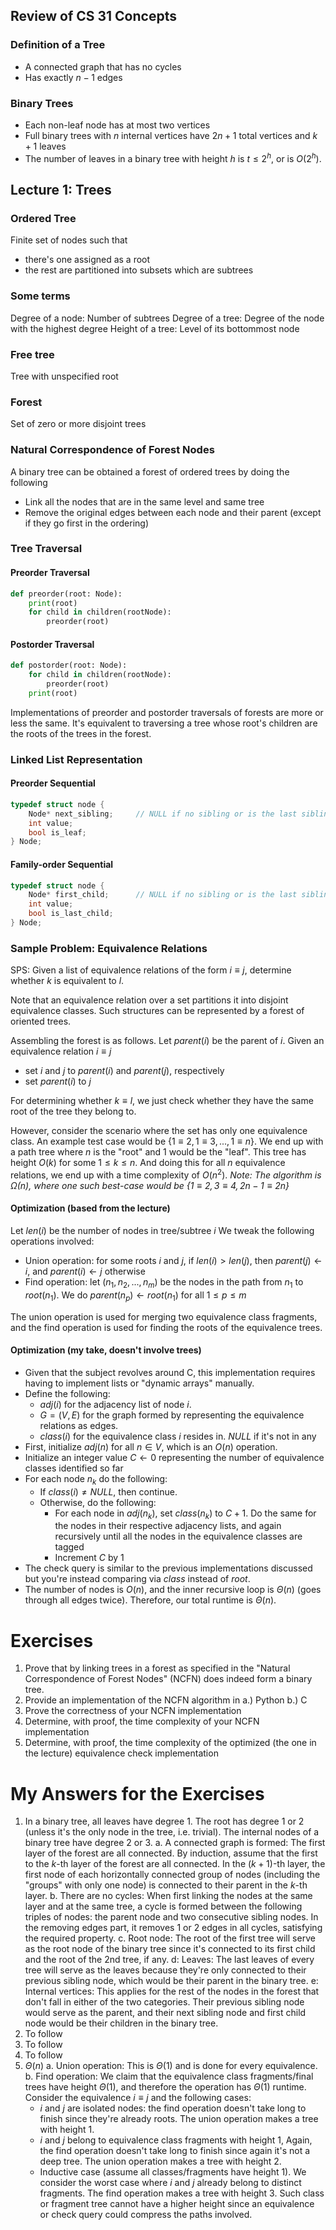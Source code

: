 

## Review of CS 31 Concepts
### Definition of a Tree
- A connected graph that has no cycles
- Has exactly $n-1$ edges
### Binary Trees
- Each non-leaf node has at most two vertices
- Full binary trees with $n$ internal vertices have $2n+1$ total vertices and $k+1$ leaves
- The number of leaves in a binary tree with height $h$ is $t\le 2^h$, or is $O(2^h)$.

## Lecture 1: Trees
### Ordered Tree
Finite set of nodes such that
- there's one assigned as a root
- the rest are partitioned into subsets which are subtrees
### Some terms
Degree of a node: Number of subtrees
Degree of a tree: Degree of the node with the highest degree
Height of a tree: Level of its bottommost node
### Free tree
Tree with unspecified root
### Forest
Set of zero or more disjoint trees
### Natural Correspondence of Forest Nodes
A binary tree can be obtained a forest of ordered trees by doing the following
- Link all the nodes that are in the same level and same tree
- Remove the original edges between each node and their parent (except if they go first in the ordering)
### Tree Traversal
#### Preorder Traversal
```python
def preorder(root: Node):
	print(root)
	for child in children(rootNode):
		preorder(root)
```
#### Postorder Traversal
```python
def postorder(root: Node):
	for child in children(rootNode):
		preorder(root)
	print(root)
```
Implementations of preorder and postorder traversals of forests are more or less the same. It's equivalent to traversing a tree whose root's children are the roots of the trees in the forest.

### Linked List Representation
#### Preorder Sequential
```cpp
typedef struct node {
	Node* next_sibling;		// NULL if no sibling or is the last sibling
	int value;				
	bool is_leaf;		
} Node;
```
#### Family-order Sequential
```cpp
typedef struct node {
	Node* first_child;		// NULL if no sibling or is the last sibling
	int value;				
	bool is_last_child;		
} Node;
```

### Sample Problem: Equivalence Relations
SPS: Given a list of equivalence relations of the form $i\equiv j$, determine whether $k$ is equivalent to $l$.

Note that an equivalence relation over a set partitions it into disjoint equivalence classes. Such structures can be represented by a forest of oriented trees.

Assembling the forest is as follows. Let $parent(i)$ be the parent of $i$. Given an equivalence relation $i\equiv j$ 
- set $i$ and $j$ to $parent(i)$ and $parent(j)$, respectively
- set $parent(i)$ to $j$

For determining whether $k \equiv l$, we just check whether they have the same root of the tree they belong to.

However, consider the scenario where the set has only one equivalence class. An example test case would be $\{1\equiv2,1\equiv3,...,1\equiv n\}$. We end up with a path tree where $n$ is the "root" and $1$ would be the "leaf". This tree has height $O(k)$ for some $1\leq k \leq n$. And doing this for all $n$ equivalence relations, we end up with a time complexity of $O(n^2)$. 
*Note: The algorithm is $\Omega(n)$, where one such best-case would be $\{1\equiv2,3\equiv4, 2n-1\equiv 2n\}$*

#### Optimization (based from the lecture)
Let $len(i)$ be the number of nodes in tree/subtree $i$
We tweak the following operations involved:
- Union operation: for some roots $i$ and $j$, if $len(i) > len(j)$, then $parent(j) \leftarrow i$, and $parent(i)\leftarrow j$ otherwise
- Find operation: let $(n_1, n_2, ..., n_m)$ be the nodes in the path from $n_1$ to $root(n_1)$. We do $parent(n_p) \leftarrow root(n_1)$ for all $1\leq p \leq m$

The union operation is used for merging two equivalence class fragments, and the find operation is used for finding the roots of the equivalence trees.
#### Optimization (my take, doesn't involve trees)
- Given that the subject revolves around C, this implementation requires having to implement lists or "dynamic arrays" manually.
- Define the following: 
	- $adj(i)$ for the adjacency list of node $i$. 
	- $G=(V,E)$ for the graph formed by representing the equivalence relations as edges.
	- $class(i)$ for the equivalence class $i$ resides in. $NULL$ if it's not in any
- First, initialize $adj(n)$ for all $n\in V$, which is an $O(n)$ operation.
- Initialize an integer value $C\leftarrow 0$ representing the number of equivalence classes identified so far
- For each node $n_k$ do the following:
	- If $class(i)\neq NULL$, then continue.
	- Otherwise, do the following:
		- For each node in $adj(n_k)$, set $class(n_k)$ to $C+1$. Do the same for the nodes in their respective adjacency lists, and again recursively until all the nodes in the equivalence classes are tagged 
		- Increment $C$ by 1
- The check query is similar to the previous implementations discussed but you're instead comparing via $class$ instead of $root$.
- The number of nodes is $O(n)$, and the inner recursive loop is $\Theta(n)$ (goes through all edges twice). Therefore, our total runtime is $\Theta(n)$.


# Exercises
1. Prove that by linking trees in a forest as specified in the "Natural Correspondence of Forest Nodes" (NCFN) does indeed form a binary tree.
2. Provide an implementation of the NCFN algorithm in a.) Python b.) C
3. Prove the correctness of your NCFN implementation
4. Determine, with proof, the time complexity of your NCFN implementation
5. Determine, with proof, the time complexity of the optimized (the one in the lecture) equivalence check implementation

# My Answers for the Exercises
1. In a binary tree, all leaves have degree 1. The root has degree 1 or 2 (unless it's the only node in the tree, i.e. trivial). The internal nodes of a binary tree have degree 2 or 3. 
	a. A connected graph is formed: The first layer of the forest are all connected. By induction, assume that the first to the $k$-th layer of the forest are all connected. In the $(k+1)$-th layer, the first node of each horizontally connected group of nodes (including the "groups" with only one node) is connected to their parent in the $k$-th layer. 
	b. There are no cycles: When first linking the nodes at the same layer and at the same tree, a cycle is formed between the following triples of nodes: the parent node and two consecutive sibling nodes. In the removing edges part, it removes 1 or 2 edges in all cycles, satisfying the required property.
	c. Root node: The root of the first tree will serve as the root node of the binary tree since it's connected to its first child and the root of the 2nd tree, if any.
	d: Leaves: The last leaves of every tree will serve as the leaves because they're only connected to their previous sibling node, which would be their parent in the binary tree.
	e: Internal vertices: This applies for the rest of the nodes in the forest that don't fall in either of the two categories. Their previous sibling node would serve as the parent, and their next sibling node and first child node would be their children in the binary tree.
2. To follow
3. To follow
4. To follow
5. $\Theta(n)$
a. Union operation: This is $\Theta(1)$ and is done for every equivalence.
b. Find operation: We claim that the equivalence class fragments/final trees have height $\Theta(1)$, and therefore the operation has $\Theta(1)$ runtime. Consider the equivalence $i \equiv j$ and the following cases:
	- $i$ and $j$ are isolated nodes: the find operation doesn't take long to finish since they're already roots. The union operation makes a tree with height 1.
	- $i$ and $j$ belong to equivalence class fragments with height 1, Again, the find operation doesn't take long to finish since again it's not a deep tree. The union operation makes a tree with height 2.
	 - Inductive case (assume all classes/fragments have height 1). We consider the worst case where $i$ and $j$ already belong to distinct fragments. The find operation makes a tree with height 3. Such class or fragment tree cannot have a higher height since an equivalence or check query could compress the paths involved. 
